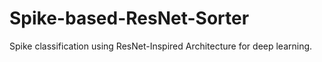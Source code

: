 # Spike-based-ResNet-Sorter
Spike classification using ResNet-Inspired Architecture for deep learning.
